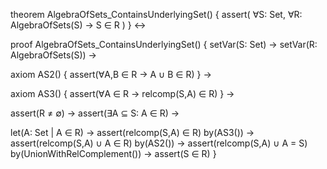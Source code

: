 theorem AlgebraOfSets_ContainsUnderlyingSet() {
  assert(
    ∀S: Set, ∀R: AlgebraOfSets(S) → 
    S ∈ R
  )
} ↔

proof AlgebraOfSets_ContainsUnderlyingSet() {
  setVar(S: Set) →
  setVar(R: AlgebraOfSets(S)) →
  
  axiom AS2() {
    assert(∀A,B ∈ R → A ∪ B ∈ R)
  } →
  
  axiom AS3() {
    assert(∀A ∈ R → relcomp(S,A) ∈ R)
  } →
  
  assert(R ≠ ∅) →
  assert(∃A ⊆ S: A ∈ R) →
  
  let(A: Set | A ∈ R) →
  assert(relcomp(S,A) ∈ R) by(AS3()) →
  assert(relcomp(S,A) ∪ A ∈ R) by(AS2()) →
  assert(relcomp(S,A) ∪ A = S) by(UnionWithRelComplement()) →
  assert(S ∈ R)
}
